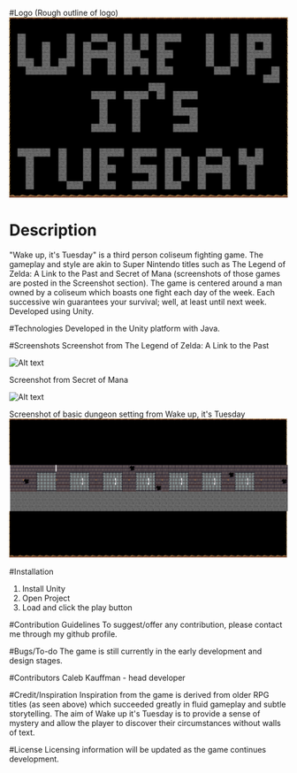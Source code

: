 #Logo
(Rough outline of logo)
![Alt text](https://raw.githubusercontent.com/TemporalAlpaca/GUI/master/Title.png "Logo")

# Description
"Wake up, it's Tuesday" is a third person coliseum fighting game. The gameplay and style are akin to Super Nintendo titles such as The Legend of Zelda: A Link to the Past and Secret of Mana (screenshots of those games are posted in the Screenshot section). The game is centered around a man owned by a coliseum which boasts one fight each day of the week. Each successive win guarantees your survival; well, at least until next week. Developed using Unity.

#Technologies
Developed in the Unity platform with Java.

#Screenshots
Screenshot from The Legend of Zelda: A Link to the Past

![Alt text](http://images.eurogamer.net/2013/articles/1/6/3/9/8/8/1/138661019085.jpg "The Legend of Zelda: A Link to the Past")

Screenshot from Secret of Mana

![Alt text](http://gamefabrique.com/storage/screenshots/snes/secret-of-mana-04.png "Secret of Mana")

Screenshot of basic dungeon setting from Wake up, it's Tuesday
![Alt text](https://raw.githubusercontent.com/TemporalAlpaca/GUI/master/dungeon%20map.png "Wake up, it's Tuesday")

#Installation
1. Install Unity
2. Open Project
3. Load and click the play button

#Contribution Guidelines
To suggest/offer any contribution, please contact me through my github profile.

#Bugs/To-do
The game is still currently in the early development and design stages.

#Contributors
Caleb Kauffman - head developer

#Credit/Inspiration
Inspiration from the game is derived from older RPG titles (as seen above) which succeeded greatly in fluid gameplay and subtle storytelling. The aim of Wake up it's Tuesday is to provide a sense of mystery and allow the player to discover their circumstances without walls of text.

#License
Licensing information will be updated as the game continues development.
